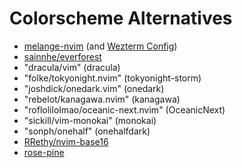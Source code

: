 # Colorscheme Alternatives

- [melange-nvim](https://github.com/savq/melange-nvim) (and [Wezterm Config](https://github.com/savq/melange-nvim/blob/258e5afa978aa886e7ac346612e5f920a2b6be59/term/wezterm/melange_dark.toml))
- [sainnhe/everforest](https://github.com/sainnhe/everforest)
- "dracula/vim" (dracula)
- "folke/tokyonight.nvim" (tokyonight-storm)
- "joshdick/onedark.vim" (onedark)
- "rebelot/kanagawa.nvim" (kanagawa)
- "roflolilolmao/oceanic-next.nvim" (OceanicNext)
- "sickill/vim-monokai" (monokai)
- "sonph/onehalf" (onehalfdark)
- [RRethy/nvim-base16](https://github.com/RRethy/nvim-base16)
- [rose-pine](https://github.com/rose-pine/neovim)
